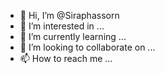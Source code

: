 - 👋 Hi, I’m @Siraphassorn
- 👀 I’m interested in ...
- 🌱 I’m currently learning ...
- 💞️ I’m looking to collaborate on ...
- 📫 How to reach me ...

<!---
Siraphassorn/Siraphassorn is a ✨ special ✨ repository because its `README.md` (this file) appears on your GitHub profile.
You can click the Preview link to take a look at your changes.
--->
